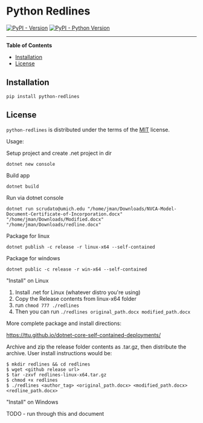 # Python Redlines

[![PyPI - Version](https://img.shields.io/pypi/v/python-redlines.svg)](https://pypi.org/project/python-redlines)
[![PyPI - Python Version](https://img.shields.io/pypi/pyversions/python-redlines.svg)](https://pypi.org/project/python-redlines)

-----

**Table of Contents**

- [Installation](#installation)
- [License](#license)

## Installation

```console
pip install python-redlines
```

## License

`python-redlines` is distributed under the terms of the [MIT](https://spdx.org/licenses/MIT.html) license.

Usage:

Setup project and create .net project in dir
```
dotnet new console
```

Build app

```
dotnet build
```

Run via dotnet console
```
dotnet run scrudato@umich.edu "/home/jman/Downloads/NVCA-Model-Document-Certificate-of-Incorporation.docx" "/home/jman/Downloads/Modified.docx" "/home/jman/Downloads/redline.docx"
```

Package for linux
```
dotnet publish -c release -r linux-x64 --self-contained
```

Package for windows
```
dotnet public -c release -r win-x64 --self-contained
```

"Install" on Linux

1. Install .net for Linux (whatever distro you're using)
2. Copy the Release contents from linux-x64 folder
3. run `chmod 777 ./redlines`
4. Then you can run `./redlines original_path.docx modified_path.docx`

More complete package and install directions: 

https://ttu.github.io/dotnet-core-self-contained-deployments/

Archive and zip the release folder contents as .tar.gz, then distribute the archive. User install instructions would be:

```commandline
$ mkdir redlines && cd redlines
$ wget <github release url>
$ tar -zxvf redlines-linux-x64.tar.gz
$ chmod +x redlines
$ ./redlines <author_tag> <original_path.docx> <modified_path.docx> <redline_path.docx>
```

"Install" on Windows

TODO - run through this and document
